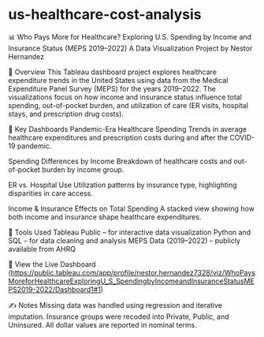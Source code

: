 # us-healthcare-cost-analysis
📊 Who Pays More for Healthcare?
Exploring U.S. Spending by Income and Insurance Status (MEPS 2019–2022)
A Data Visualization Project by Nestor Hernandez

🧠 Overview
This Tableau dashboard project explores healthcare expenditure trends in the United States using data from the Medical Expenditure Panel Survey (MEPS) for the years 2019–2022. The visualizations focus on how income and insurance status influence total spending, out-of-pocket burden, and utilization of care (ER visits, hospital stays, and prescription drug costs).

📁 Key Dashboards
Pandemic-Era Healthcare Spending
Trends in average healthcare expenditures and prescription costs during and after the COVID-19 pandemic.

Spending Differences by Income
Breakdown of healthcare costs and out-of-pocket burden by income group.

ER vs. Hospital Use
Utilization patterns by insurance type, highlighting disparities in care access.

Income & Insurance Effects on Total Spending
A stacked view showing how both income and insurance shape healthcare expenditures.

🔧 Tools Used
Tableau Public – for interactive data visualization
Python and SQL – for data cleaning and analysis
MEPS Data (2019–2022) – publicly available from AHRQ

📎 View the Live Dashboard
(https://public.tableau.com/app/profile/nestor.hernandez7328/viz/WhoPaysMoreforHealthcareExploringU_S_SpendingbyIncomeandInsuranceStatusMEPS2019-2022/Dashboard1#1)

✍️ Notes
Missing data was handled using regression and iterative imputation.
Insurance groups were recoded into Private, Public, and Uninsured.
All dollar values are reported in nominal terms.
